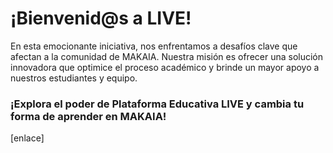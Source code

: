 # ¡Bienvenid@s a LIVE!

En esta emocionante iniciativa, nos enfrentamos a desafíos clave que afectan a la comunidad de MAKAIA. Nuestra misión es ofrecer una solución innovadora que optimice el proceso académico y brinde un mayor apoyo a nuestros estudiantes y equipo.

### ¡Explora el poder de Plataforma Educativa LIVE y cambia tu forma de aprender en MAKAIA!

[enlace]
